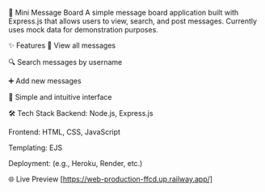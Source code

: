 📝 Mini Message Board
A simple message board application built with Express.js that allows users to view, search, and post messages. Currently uses mock data for demonstration purposes.

✨ Features
👀 View all messages

🔍 Search messages by username

➕ Add new messages

🎨 Simple and intuitive interface

🛠️ Tech Stack
Backend: Node.js, Express.js

Frontend: HTML, CSS, JavaScript

Templating: EJS

Deployment: (e.g., Heroku, Render, etc.)

🌐 Live Preview
[https://web-production-ffcd.up.railway.app/]


